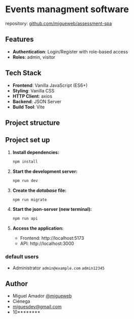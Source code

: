 # Events managment software


repository: [github.com/migueweb/assessment-spa](https://github.com/migueweb/assessment-spa)

## Features

- **Authentication**: Login/Register with role-based access
- **Roles**: admin, visitor

## Tech Stack

- **Frontend**: Vanilla JavaScript (ES6+)
- **Styling**: Vanilla CSS
- **HTTP Client**: axios
- **Backend**: JSON Server
- **Build Tool**: Vite

## Project structure

## Project set up

1. **Install dependencies:**
   ```bash
   npm install
   ```

2. **Start the development server:**
   ```bash
   npm run dev
   ```
3. **Create the *database* file:**
   ```bash
   npm run migrate
   ```

4. **Start the json-server (new terminal):**
   ```bash
   npm run api
   ```

5. **Access the application:**
   - Frontend: http://localhost:5173
   - API: http://localhost:3000
 
### default users 
+ Administrator `admin@example.com` `admin12345`

## Author
+ Miguel Amador [@migueweb](https://github.com/migueweb)
+ Ciénega
+ miguesdev@gmail.com
+ 10********